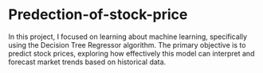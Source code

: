 # Predection-of-stock-price
In this project, I focused on learning about machine learning, specifically using the Decision Tree Regressor algorithm. The primary objective is to predict stock prices, exploring how effectively this model can interpret and forecast market trends based on historical data.
